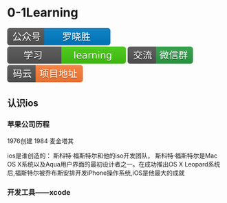 # 0-1Learning

![alt text](../../static/common/svg/luoxiaosheng.svg "公众号")
![alt text](../../static/common/svg/luoxiaosheng_learning.svg "学习")
![alt text](../../static/common/svg/luoxiaosheng_wechat.svg "微信")
![alt text](../../static/common/svg/luoxiaosheng_gitee.svg "码云")


## 认识ios

### 苹果公司历程
1976创建
1984 麦金塔其

ios是谁创造的：
斯科特·福斯特尔和他的iso开发团队， 斯科特·福斯特尔是Mac OS X系统以及Aqua用户界面的最初设计者之一。在成功推出OS X Leopard系统后,福斯特尔被乔布斯安排开发iPhone操作系统,iOS是他最大的成就

### 开发工具——xcode





